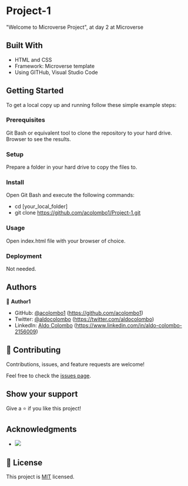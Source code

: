 # Project-1

"Welcome to Microverse Project", at day 2 at Microverse

## Built With

- HTML and CSS
- Framework: Microverse template
- Using GITHub, Visual Studio Code

## Getting Started

To get a local copy up and running follow these simple example steps:

### Prerequisites

Git Bash or equivalent tool to clone the repository to your hard drive.
Browser to see the results.

### Setup

Prepare a folder in your hard drive to copy the files to.

### Install

Open Git Bash and execute the following commands:
- cd [your_local_folder]
- git clone https://github.com/acolombo1/Project-1.git

### Usage

Open index.html file with your browser of choice.

### Deployment

Not needed.

## Authors

👤 **Author1**

- GitHub: [@acolombo1](https://github.com/acolombo1) (https://github.com/acolombo1)
- Twitter: [@aldocolombo](https://twitter.com/aldocolombo) (https://twitter.com/aldocolombo)
- LinkedIn: [Aldo Colombo](https://www.linkedin.com/in/aldo-colombo-2156009) (https://www.linkedin.com/in/aldo-colombo-2156009)

## 🤝 Contributing

Contributions, issues, and feature requests are welcome!

Feel free to check the [issues page](../../issues/).

## Show your support

Give a ⭐️ if you like this project!

## Acknowledgments

- ![](https://img.shields.io/badge/Microverse-blueviolet)

## 📝 License

This project is [MIT](./LICENSE) licensed.
